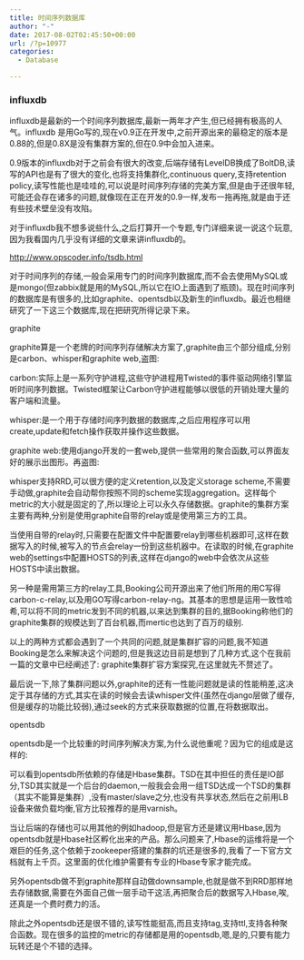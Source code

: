 ```yaml
---
title: 时间序列数据库
author: "-"
date: 2017-08-02T02:45:50+00:00
url: /?p=10977
categories:
  - Database

---
```

### influxdb
influxdb是最新的一个时间序列数据库,最新一两年才产生,但已经拥有极高的人气。influxdb 是用Go写的,现在v0.9正在开发中,之前开源出来的最稳定的版本是0.88的,但是0.8X是没有集群方案的,但在0.9中会加入进来。

0.9版本的influxdb对于之前会有很大的改变,后端存储有LevelDB换成了BoltDB,读写的API也是有了很大的变化,也将支持集群化,continuous query,支持retention policy,读写性能也是哇哇的,可以说是时间序列存储的完美方案,但是由于还很年轻,可能还会存在诸多的问题,就像现在正在开发的0.9一样,发布一拖再拖,就是由于还有些技术壁垒没有攻陷。

对于influxdb我不想多说些什么,之后打算开一个专题,专门详细来说一说这个玩意,因为我看国内几乎没有详细的文章来讲influxdb的。


http://www.opscoder.info/tsdb.html

对于时间序列的存储,一般会采用专门的时间序列数据库,而不会去使用MySQL或是mongo(但zabbix就是用的MySQL,所以它在IO上面遇到了瓶颈)。现在时间序列的数据库是有很多的,比如graphite、opentsdb以及新生的influxdb。最近也相继研究了一下这三个数据库,现在把研究所得记录下来。

graphite
  
graphite算是一个老牌的时间序列存储解决方案了,graphite由三个部分组成,分别是carbon、whisper和graphite web,盗图: 

carbon:实际上是一系列守护进程,这些守护进程用Twisted的事件驱动网络引擎监听时间序列数据。Twisted框架让Carbon守护进程能够以很低的开销处理大量的客户端和流量。
  
whisper:是一个用于存储时间序列数据的数据库,之后应用程序可以用create,update和fetch操作获取并操作这些数据。
  
graphite web:使用django开发的一套web,提供一些常用的聚合函数,可以界面友好的展示出图形。再盗图: 

whisper支持RRD,可以很方便的定义retention,以及定义storage scheme,不需要手动做,graphite会自动帮你按照不同的scheme实现aggregation。这样每个metric的大小就是固定的了,所以理论上可以永久存储数据。graphite的集群方案主要有两种,分别是使用graphite自带的relay或是使用第三方的工具。

当使用自带的relay时,只需要在配置文件中配置要relay到哪些机器即可,这样在数据写入的时候,被写入的节点会relay一份到这些机器中。在读取的时候,在graphite web的settings中配置HOSTS的列表,这样在django的web中会依次从这些HOSTS中读出数据。

另一种是需用第三方的relay工具,Booking公司开源出来了他们所用的用C写得 carbon-c-relay,以及用GO写得carbon-relay-ng。其基本的思想是运用一致性哈希,可以将不同的metric发到不同的机器,以来达到集群的目的,据Booking称他们的graphite集群的规模达到了百台机器,而mertic也达到了百万的级别.

以上的两种方式都会遇到了一个共同的问题,就是集群扩容的问题,我不知道Booking是怎么来解决这个问题的,但是我这边目前是想到了几种方式,这个在我前一篇的文章中已经阐述了: graphite集群扩容方案探究,在这里就先不赘述了。

最后说一下,除了集群问题以外,graphite的还有一性能问题就是读的性能稍差,这决定于其存储的方式,其实在读的时候会去读whisper文件(虽然在django层做了缓存,但是缓存的功能比较弱),通过seek的方式来获取数据的位置,在将数据取出。

opentsdb
  
opentsdb是一个比较重的时间序列解决方案,为什么说他重呢？因为它的组成是这样的: 

可以看到opentsdb所依赖的存储是Hbase集群。TSD在其中担任的责任是IO部分,TSD其实就是一个后台的daemon,一般我会会用一组TSD达成一个TSD的集群（其实不能算是集群）,没有master/slave之分,也没有共享状态,然后在之前用LB设备来做负载均衡,官方比较推荐的是用varnish。

当让后端的存储也可以用其他的例如hadoop,但是官方还是建议用Hbase,因为opentsdb就是Hbase社区孵化出来的产品。那么问题来了,Hbase的运维将是一个艰巨的任务,这个依赖于zookeeper搭建的集群的坑还是很多的,我看了一下官方文档就有上千页。这里面的优化维护需要有专业的Hbase专家才能完成。

另外opentsdb做不到graphite那样自动做downsample,也就是做不到RRD那样地去存储数据,需要在外面自己做一层手动干这活,再把聚合后的数据写入Hbase,唉,还真是一个费时费力的活。

除此之外opentsdb还是很不错的,读写性能挺高,而且支持tag,支持ttl,支持各种聚合函数。现在很多的监控的metric的存储都是用的opentsdb,嗯,是的,只要有能力玩转还是个不错的选择。

